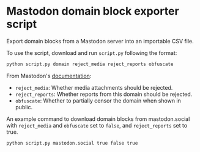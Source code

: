 # Mastodon domain block exporter script

Export domain blocks from a Mastodon server into an importable CSV file.

To use the script, download and run `script.py` following the format:

```sh
python script.py domain reject_media reject_reports obfuscate
```

From Mastodon's [documentation](https://docs.joinmastodon.org/methods/admin/domain_blocks/#form-data-parameters):

- `reject_media`: Whether media attachments should be rejected.
- `reject_reports`: Whether reports from this domain should be rejected.
- `obfuscate`: Whether to partially censor the domain when shown in public.

An example command to download domain blocks from mastodon.social with `reject_media` and `obfuscate` set to `false`, and `reject_reports` set to true.

```sh
python script.py mastodon.social true false true
```
